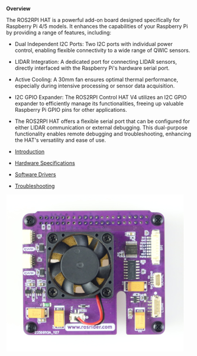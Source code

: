 **Overview**

The ROS2RPI HAT is a powerful add-on board designed specifically for Raspberry Pi 4/5 models. It enhances the capabilities of your Raspberry Pi by providing a range of features, including:

- Dual Independent I2C Ports: Two I2C ports with individual power control, enabling flexible connectivity to a wide range of QWIC sensors.
- LIDAR Integration: A dedicated port for connecting LIDAR sensors, directly interfaced with the Raspberry Pi's hardware serial port.
- Active Cooling: A 30mm fan ensures optimal thermal performance, especially during intensive processing or sensor data acquisition.
- I2C GPIO Expander: The ROS2RPI Control HAT V4 utilizes an I2C GPIO expander to efficiently manage its functionalities, freeing up valuable Raspberry Pi GPIO pins for other applications.
- The ROS2RPI HAT offers a flexible serial port that can be configured for either LIDAR communication or external debugging. This dual-purpose functionality enables remote debugging and troubleshooting, enhancing the HAT's versatility and ease of use.

- [Introduction](01_INTRO/README.md)
- [Hardware Specifications](02_HARDWARE/README.md)
- [Software Drivers](03_SOFTWARE/README.md)
- [Troubleshooting](10_DEBUG/README.md)

[![ROS2RPI Hat](/images/ROS2RPI.png)](https://acada.dev/products)